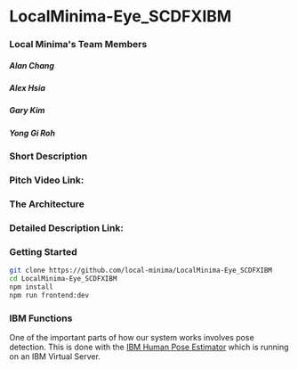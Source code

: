 # LocalMinima-Eye_SCDFXIBM

### Local Minima's Team Members

##### Alan Chang

##### Alex Hsia

##### Gary Kim

##### Yong Gi Roh

### Short Description

### Pitch Video Link: 

### The Architecture

### Detailed Description Link: 

### Getting Started

```bash
git clone https://github.com/local-minima/LocalMinima-Eye_SCDFXIBM
cd LocalMinima-Eye_SCDFXIBM
npm install
npm run frontend:dev
```

### IBM Functions

One of the important parts of how our system works involves pose detection. This is done with the [IBM Human Pose Estimator](https://github.com/IBM/MAX-Human-Pose-Estimator) which is running on an IBM Virtual Server.
